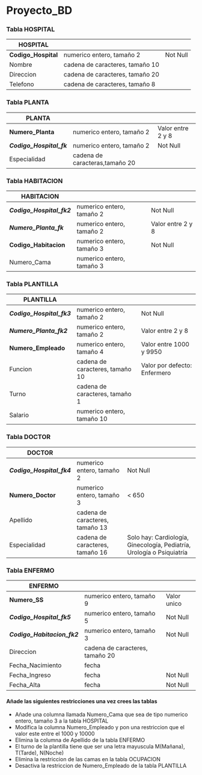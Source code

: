 # Proyecto_BD

### Tabla HOSPITAL

| HOSPITAL            |                                 |          |
|---------------------|---------------------------------|----------|
| **Codigo_Hospital** | numerico entero, tamaño 2       | Not Null |
| Nombre              | cadena de caracteres, tamaño 10 |          |
| Direccion           | cadena de caracteres, tamaño 20 |          |
| Telefono            | cadena de caracteres, tamaño 8  |          |

### Tabla PLANTA

| PLANTA                   |                                |                   |
|--------------------------|--------------------------------|-------------------|
| **Numero_Planta**        | numerico entero, tamaño 2      | Valor entre 2 y 8 |
| **_Codigo_Hospital_fk_** | numerico entero, tamaño 2      | Not Null          |
| Especialidad             | cadena de caracteras,tamaño 20 |                   |

### Tabla HABITACION

| HABITACION                |                                 |                   |
|---------------------------|---------------------------------|-------------------|
| **_Codigo_Hospital_fk2_** | numerico entero, tamaño 2       | Not Null          |
| **_Numero_Planta_fk_**    | numerico entero, tamaño 2       | Valor entre 2 y 8 |
| **Codigo_Habitacion**     | numerico entero, tamaño 3       | Not Null          |
| Numero_Cama               | numerico entero, tamaño 3       |                   |

### Tabla PLANTILLA

| PLANTILLA                  |                                 |                              |
|----------------------------|---------------------------------|------------------------------|
| **_Codigo_Hospital_fk3_**  | numerico entero, tamaño 2       | Not Null                     |
| **_Numero_Planta_fk2_**    | numerico entero, tamaño 2       | Valor entre 2 y 8            |
| **Numero_Empleado**        | numerico entero, tamaño 4       | Valor entre 1000 y 9950      |
| Funcion                    | cadena de caracteres, tamaño 10 | Valor por defecto: Enfermero |
| Turno                      | cadena de caracteres, tamaño 1  |                              |
| Salario                    | numerico entero, tamaño 10      |                              |

### Tabla DOCTOR

| DOCTOR                    |                                 |                                                                       |
|---------------------------|---------------------------------|-----------------------------------------------------------------------|
| **_Codigo_Hospital_fk4_** | numerico entero, tamaño 2       | Not Null                                                              |
| **Numero_Doctor**         | numerico entero, tamaño 3       | < 650                                                                 |
| Apellido                  | cadena de caracteres, tamaño 13 |                                                                       |
| Especialidad              | cadena de caracteres, tamaño 16 | Solo hay: Cardiología, Ginecología, Pediatría, Urología o Psiquiatría |

### Tabla ENFERMO

| ENFERMO                     |                                 |                 |
|-----------------------------|---------------------------------|-----------------|
| **Numero_SS**               | numerico entero, tamaño 9       | Valor unico     |
| **_Codigo_Hospital_fk5_**   | numerico entero, tamaño 5       | Not Null        |
| **_Codigo_Habitacion_fk2_** | numerico entero, tamaño 3       | Not Null        |
| Direccion                   | cadena de caracteres, tamaño 20 |                 |
| Fecha_Nacimiento            | fecha                           |                 |
| Fecha_Ingreso               | fecha                           | Not Null        |
| Fecha_Alta                  | fecha                           | Not Null        |


#### Añade las siguientes restricciones una vez crees las tablas
* Añade una columna llamada Numero_Cama que sea de tipo numerico entero, tamaño 3 a la tabla HOSPITAL
* Modifica la columna Numero_Empleado y pon una restriccion que el valor este entre el 1000 y 10000
* Elimina la columna de Apellido de la tabla ENFERMO
* El turno de la plantilla tiene que ser una letra mayuscula M(Mañana), T(Tarde), N(Noche)
* Elimina la restriccion de las camas en la tabla OCUPACION
* Desactiva la restriccion de Numero_Empleado de la tabla PLANTILLA
